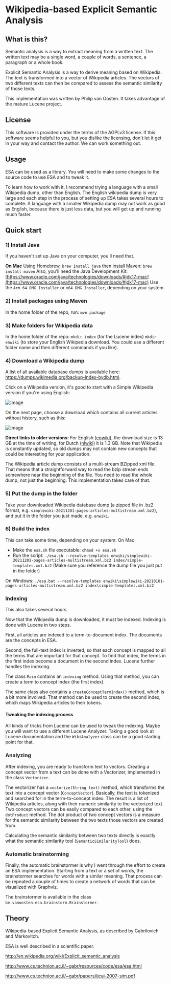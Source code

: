 # Wikipedia-based Explicit Semantic Analysis

## What is this?

Semantic analysis is a way to extract meaning from a written text.
The written text may be a single word, a couple of words, a sentence, a paragraph or a whole book.

Explicit Semantic Analysis is a way to derive meaning based on Wikipedia.
The text is transformed into a vector of Wikipedia articles.
The vectors of two different texts can then be compared to assess the semantic similarity of those texts.

This implementation was written by Philip van Oosten.
It takes advantage of the mature Lucene project.

## License

This software is provided under the terms of the AGPLv3 license.
If this software seems helpful to you, but you dislike the licensing, don't let it get in your way and contact the author.
We can work something out.

## Usage

ESA can be used as a library. You will need to make some changes to the source code to use ESA and to tweak it.

To learn how to work with it, I recommend trying a language with a small Wikipedia dump, other than English.
The English wikipedia dump is very large and each step in the process of setting up ESA takes several hours to complete.
A language with a smaller Wikipedia dump may not work as good as English, because there is just less data, but you will
get up and running much faster.

## Quick start

### 1) Install Java

If you haven't set up Java on your computer, you'll need that.

**On Mac**
Using Homebrew,
`brew install java`
then install Maven:
`brew install maven`
Also, you'll need the Java Development Kit:
[https://www.oracle.com/java/technologies/downloads/#jdk17-mac](https://www.oracle.com/java/technologies/downloads/#jdk17-mac)
Use the `Arm 64 DMG Installer` or `x64 DMG Installer`, depending on your system.

### 2) Install packages using Maven

In the home folder of the repo, run:
`mvn package`

### 3) Make folders for Wikipedia data

In the home folder of the repo:
`mkdir index` (for the Lucene index)
`mkdir enwiki` (to store your English Wikipedia download. You could use a different folder name and then different commands if you like).

### 4) Download a Wikipedia dump

A list of all available database dumps is available here: <https://dumps.wikimedia.org/backup-index-bydb.html>.

Click on a Wikipedia version, it's good to start with a Simple Wikipedia version if you're using English:

![image](https://user-images.githubusercontent.com/14936307/145384562-2431a7d5-bd36-454c-8779-241414e1f5a9.png)

On the next page, choose a download which contains all current articles without history, such as this:

![image](https://user-images.githubusercontent.com/14936307/145387013-26238b20-8be5-4803-9775-281231ac1c45.png)

**Direct links to older versions:**
For English ([enwiki](https://dumps.wikimedia.org/enwiki/20160801/enwiki-20160801-pages-articles-multistream.xml.bz2)), the download size is 13 GB at the time of writing, for Dutch ([nlwiki](https://dumps.wikimedia.org/nlwiki/20160801/nlwiki-20160801-pages-articles-multistream.xml.bz2)) it is 1.3 GB.
Note that Wikipedia is constantly updated, so old dumps may not contain new concepts that could be interesting for your application.

The Wikipedia article dump consists of a multi-stream BZipped xml file.
That means that a straightforward way to read the bzip stream ends somewhere near the beginning of the file.
You need to read the whole dump, not just the beginning.
This implementation takes care of that.

### 5) Put the dump in the folder

Take your downloaded Wikipedia database dump (a zipped file in .bz2 format, e.g. `simplewiki-20211201-pages-articles-multistream.xml.bz2`), and put it in the folder you just made, e.g. `enwiki`.

### 6) Build the index

This can take some time, depending on your system:
On Mac:

- Make the `esa.sh` file executable: `chmod +x esa.sh`
- Run the script: `./esa.sh --resolve-templates enwiki/simplewiki-20211201-pages-articles-multistream.xml.bz2 index/simple-templates.xml.bz2` (Make sure you reference the dump file you just put in the folder)

On Windows:
`./esa.bat --resolve-templates enwiki\simplewiki-20210101-pages-articles-multistream.xml.bz2 index\simple-templates.xml.bz2`

### Indexing

This also takes several hours.

Now that the Wikipedia dump is downloaded, it must be indexed.
Indexing is done with Lucene in two steps.

First, all articles are indexed to a term-to-document index.
The documents are the concepts in ESA.

Second, the full-text index is inverted, so that each concept is mapped to all the terms that are important for that concept.
To find that index, the terms in the first index become a document in the second index.
Lucene further handles the indexing.

The class `Main` contains an `indexing` method.
Using that method, you can create a term to concept index (the first index).

The same class also contains a `createConceptTermIndex()` method, which is a bit more involved.
That method can be used to create the second index, which maps Wikipedia articles to their tokens.

#### Tweaking the indexing process

All kinds of tricks from Lucene can be used to tweak the indexing.
Maybe you will want to use a different Lucene Analyzer.
Taking a good look at Lucene documentation and the `WikiAnalyzer` class can be a good starting point for that.

### Analyzing

After indexing, you are ready to transform text to vectors.
Creating a concept vector from a text can be done with a Vectorizer, implemented in the class `Vectorizer`.

The vectorizer has a `vectorize(String text)` method, which transforms the text into a concept vector (`ConceptVector`).
Basically, the text is tokenized and searched for in the term-to-concept index.
The result is a list of Wikipedia articles, along with their numeric similarity to the vectorized text.
Two concept vectors can be easily compared to each other, using the `dotProduct` method.
The dot product of two concept vectors is a measure for the semantic similarity between the two texts those vectors are created from.

Calculating the semantic similarity between two texts directly is exactly what the semantic similarity tool (`SemanticSimilarityTool`) does.

### Automatic brainstorming

Finally, the automatic brainstormer is why I went through the effort to create an ESA implementation.
Starting from a text or a set of words, the brainstormer searches for words with a similar meaning.
That process can be repeated a couple of times to create a network of words that can be visualized with Graphviz.

The brainstormer is available in the class `be.vanoosten.esa.brainstorm.Brainstormer`.

## Theory

Wikipedia-based Explicit Semantic Analysis, as described by Gabrilovich and Markovitch.

ESA is well described in a scientific paper.

http://en.wikipedia.org/wiki/Explicit_semantic_analysis

http://www.cs.technion.ac.il/~gabr/resources/code/esa/esa.html

http://www.cs.technion.ac.il/~gabr/papers/ijcai-2007-sim.pdf
